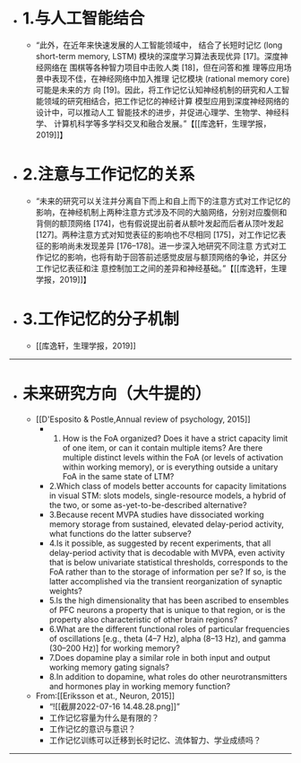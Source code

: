 - # 1.与人工智能结合
	- “此外，在近年来快速发展的人工智能领域中， 结合了长短时记忆 (long short-term memory, LSTM) 模块的深度学习算法表现优异 [17]。深度神经网络在 围棋等各种智力项目中击败人类 [18]，但在问答和推 理等应用场景中表现不佳，在神经网络中加入推理 记忆模块 (rational memory core) 可能是未来的方 向 [19]。因此，将工作记忆认知神经机制的研究和人工智能领域的研究相结合，把工作记忆的神经计算 模型应用到深度神经网络的设计中，可以推动人工 智能技术的进步，并促进心理学、生物学、神经科学、 计算机科学等多学科交叉和融合发展。”【[[库逸轩，生理学报，2019]]】
- # 2.注意与工作记忆的关系
	- “未来的研究可以关注并分离自下而上和自上而下的注意方式对工作记忆的影响，在神经机制上两种注意方式涉及不同的大脑网络，分别对应腹侧和背侧的额顶网络 [174]，也有假说提出前者从额叶发起而后者从顶叶发起 [127]。两种注意方式对知觉表征的影响也不尽相同 [175]，对工作记忆表征的影响尚未发现差异 [176–178]。进一步深入地研究不同注意 方式对工作记忆的影响，也将有助于回答前述感觉皮层与额顶网络的争论，并区分工作记忆表征和注 意控制加工之间的差异和神经基础。”【[[库逸轩，生理学报，2019]]】
- # 3.工作记忆的分子机制
	- [[库逸轩，生理学报，2019]]
----
- # 未来研究方向（大牛提的）
	- [[D'Esposito & Postle,Annual review of psychology, 2015]]
		- 1. How is the FoA organized? Does it have a strict capacity limit of one item, or can it contain multiple items? Are there multiple distinct levels within the FoA (or levels of activation within working memory), or is everything outside a unitary FoA in the same state of LTM?
		- 2.Which class of models better accounts for capacity limitations in visual STM: slots models, single-resource models, a hybrid of the two, or some as-yet-to-be-described alternative? 
		- 3.Because recent MVPA studies have dissociated working memory storage from sustained, elevated delay-period activity, what functions do the latter subserve? 
		- 4.Is it possible, as suggested by recent experiments, that all delay-period activity that is decodable with MVPA, even activity that is below univariate statistical thresholds, corresponds to the FoA rather than to the storage of information per se? If so, is the latter accomplished via the transient reorganization of synaptic weights?
		- 5.Is the high dimensionality that has been ascribed to ensembles of PFC neurons a property that is unique to that region, or is the property also characteristic of other brain regions? 
		- 6.What are the different functional roles of particular frequencies of oscillations [e.g., theta (4–7 Hz), alpha (8–13 Hz), and gamma (30–200 Hz)] for working memory?
		- 7.Does dopamine play a similar role in both input and output working memory gating signals? 
		- 8.In addition to dopamine, what roles do other neurotransmitters and hormones play in working memory function?
	- From:[[Eriksson et at., Neuron, 2015]]
		- “![[截屏2022-07-16 14.48.28.png]]”
		- 工作记忆容量为什么是有限的？
		- 工作记忆的意识与意识？
		- 工作记忆训练可以迁移到长时记忆、流体智力、学业成绩吗？


----